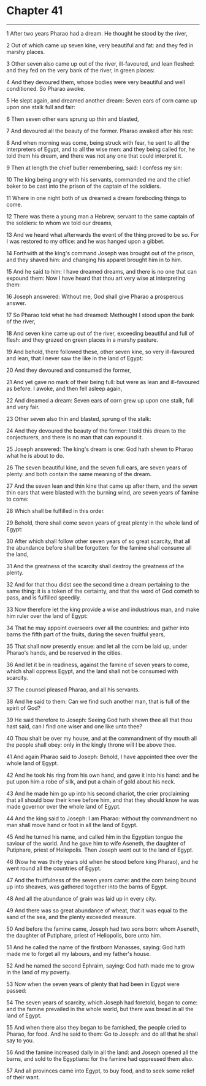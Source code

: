 # Chapter 41

***

1 After two years Pharao had a dream. He thought he stood by the river,

2 Out of which came up seven kine, very beautiful and fat: and they fed in marshy places.

3 Other seven also came up out of the river, ill-favoured, and lean fleshed: and they fed on the very bank of the river, in green places:

4 And they devoured them, whose bodies were very beautiful and well conditioned. So Pharao awoke.

5 He slept again, and dreamed another dream: Seven ears of corn came up upon one stalk full and fair:

6 Then seven other ears sprung up thin and blasted,

7 And devoured all the beauty of the former. Pharao awaked after his rest:

8 And when morning was come, being struck with fear, he sent to all the interpreters of Egypt, and to all the wise men: and they being called for, he told them his dream, and there was not any one that could interpret it.

9 Then at length the chief butler remembering, said: I confess my sin:

10 The king being angry with his servants, commanded me and the chief baker to be cast into the prison of the captain of the soldiers.

11 Where in one night both of us dreamed a dream foreboding things to come.

12 There was there a young man a Hebrew, servant to the same captain of the soldiers: to whom we told our dreams,

13 And we heard what afterwards the event of the thing proved to be so. For I was restored to my office: and he was hanged upon a gibbet.

14 Forthwith at the king's command Joseph was brought out of the prison, and they shaved him: and changing his apparel brought him in to him.

15 And he said to him: I have dreamed dreams, and there is no one that can expound them: Now I have heard that thou art very wise at interpreting them:

16 Joseph answered: Without me, God shall give Pharao a prosperous answer.

17 So Pharao told what he had dreamed: Methought I stood upon the bank of the river,

18 And seven kine came up out of the river, exceeding beautiful and full of flesh: and they grazed on green places in a marshy pasture.

19 And behold, there followed these, other seven kine, so very ill-favoured and lean, that I never saw the like in the land of Egypt:

20 And they devoured and consumed the former,

21 And yet gave no mark of their being full: but were as lean and ill-favoured as before. I awoke, and then fell asleep again,

22 And dreamed a dream: Seven ears of corn grew up upon one stalk, full and very fair.

23 Other seven also thin and blasted, sprung of the stalk:

24 And they devoured the beauty of the former: I told this dream to the conjecturers, and there is no man that can expound it.

25 Joseph answered: The king's dream is one: God hath shewn to Pharao what he is about to do.

26 The seven beautiful kine, and the seven full ears, are seven years of plenty: and both contain the same meaning of the dream.

27 And the seven lean and thin kine that came up after them, and the seven thin ears that were blasted with the burning wind, are seven years of famine to come:

28 Which shall be fulfilled in this order.

29 Behold, there shall come seven years of great plenty in the whole land of Egypt:

30 After which shall follow other seven years of so great scarcity, that all the abundance before shall be forgotten: for the famine shall consume all the land,

31 And the greatness of the scarcity shall destroy the greatness of the plenty.

32 And for that thou didst see the second time a dream pertaining to the same thing: it is a token of the certainty, and that the word of God cometh to pass, and is fulfilled speedily.

33 Now therefore let the king provide a wise and industrious man, and make him ruler over the land of Egypt:

34 That he may appoint overseers over all the countries: and gather into barns the fifth part of the fruits, during the seven fruitful years,

35 That shall now presently ensue: and let all the corn be laid up, under Pharao's hands, and be reserved in the cities.

36 And let it be in readiness, against the famine of seven years to come, which shall oppress Egypt, and the land shall not be consumed with scarcity.

37 The counsel pleased Pharao, and all his servants.

38 And he said to them: Can we find such another man, that is full of the spirit of God?

39 He said therefore to Joseph: Seeing God hath shewn thee all that thou hast said, can I find one wiser and one like unto thee?

40 Thou shalt be over my house, and at the commandment of thy mouth all the people shall obey: only in the kingly throne will I be above thee.

41 And again Pharao said to Joseph: Behold, I have appointed thee over the whole land of Egypt.

42 And he took his ring from his own hand, and gave it into his hand: and he put upon him a robe of silk, and put a chain of gold about his neck.

43 And he made him go up into his second chariot, the crier proclaiming that all should bow their knee before him, and that they should know he was made governor over the whole land of Egypt.

44 And the king said to Joseph: I am Pharao: without thy commandment no man shall move hand or foot in all the land of Egypt.

45 And he turned his name, and called him in the Egyptian tongue the saviour of the world. And he gave him to wife Aseneth, the daughter of Putiphare, priest of Heliopolis. Then Joseph went out to the land of Egypt.

46 (Now he was thirty years old when he stood before king Pharao), and he went round all the countries of Egypt.

47 And the fruitfulness of the seven years came: and the corn being bound up into sheaves, was gathered together into the barns of Egypt.

48 And all the abundance of grain was laid up in every city.

49 And there was so great abundance of wheat, that it was equal to the sand of the sea, and the plenty exceeded measure.

50 And before the famine came, Joseph had two sons born: whom Aseneth, the daughter of Putiphare, priest of Heliopolis, bore unto him.

51 And he called the name of the firstborn Manasses, saying: God hath made me to forget all my labours, and my father's house.

52 And he named the second Ephraim, saying: God hath made me to grow in the land of my poverty.

53 Now when the seven years of plenty that had been in Egypt were passed:

54 The seven years of scarcity, which Joseph had foretold, began to come: and the famine prevailed in the whole world, but there was bread in all the land of Egypt.

55 And when there also they began to be famished, the people cried to Pharao, for food. And he said to them: Go to Joseph: and do all that he shall say to you.

56 And the famine increased daily in all the land: and Joseph opened all the barns, and sold to the Egyptians: for the famine had oppressed them also.

57 And all provinces came into Egypt, to buy food, and to seek some relief of their want.

